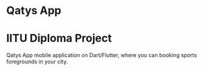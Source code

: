 # Qatys App
# IITU Diploma Project

  Qatys App mobile application on Dart/Flutter, where you can booking sports foregrounds in your city.
